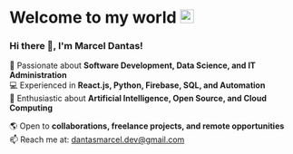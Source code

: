 # Welcome to my world <img src="https://github.com/TheDudeThatCode/TheDudeThatCode/blob/master/Assets/Earth.gif" width="24px"/>

### Hi there 👋, I'm Marcel Dantas!

🚀 Passionate about **Software Development, Data Science, and IT Administration**  
💻 Experienced in **React.js, Python, Firebase, SQL, and Automation**  
🎯 Enthusiastic about **Artificial Intelligence, Open Source, and Cloud Computing**  

🌎 Open to **collaborations, freelance projects, and remote opportunities**  
📫 Reach me at: [dantasmarcel.dev@gmail.com](mailto:dantasmarcel.dev@gmail.com)  
